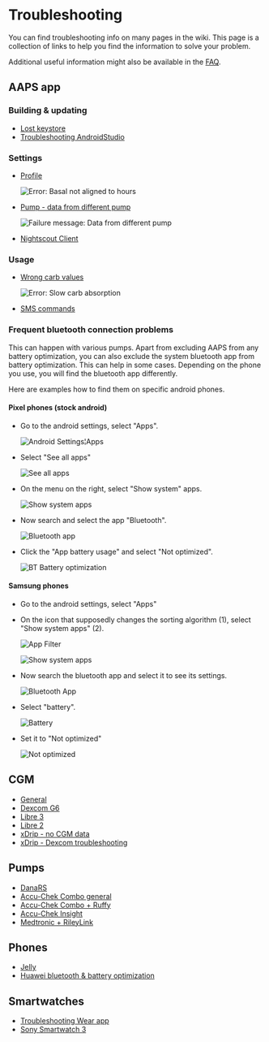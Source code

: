 # Troubleshooting

You can find troubleshooting info on many pages in the wiki. This page is a collection of links to help you find the information to solve your problem.

Additional useful information might also be available in the [FAQ](../UsefulLinks/FAQ.md).

## AAPS app

### Building & updating

* [Lost keystore](TroubleshootingAndroidStudio#lost-keystore)
* [Troubleshooting AndroidStudio](TroubleshootingAndroidStudio)

### Settings
* [Profile](Profiles-troubleshooting-profile-errors)

  ![Error: Basal not aligned to hours](../images/Screen_DifferentPump.png)

* [Pump - data from different pump](../Maintenance/Update3_0.md#failure-message-data-from-different-pump)

  ![Failure message: Data from different pump](../images/BasalNotAlignedToHours2.png)

* [Nightscout Client](../GettingHelp/TroubleshootingNsClient.md)

### Usage
* [Wrong carb values](../DailyLifeWithAaps/CobCalculation.md#detection-of-wrong-cob-values)

   ![Error: Slow carb absorption](../images/Calculator_SlowCarbAbsorption.png)

* [SMS commands](../RemoteFeatures/SMSCommands.md#troubleshooting)

### Frequent bluetooth connection problems

This can happen with various pumps. Apart from excluding AAPS from any battery optimization, you can also exclude the system bluetooth app from battery optimization. This can help in some cases.
Depending on the phone you use, you will find the bluetooth app differently. 

Here are examples how to find them on specific android phones.


#### Pixel phones (stock android)

* Go to the android settings, select "Apps".
  
  ![Android Settings¦Apps](../images/troubleshooting/pixel/01_androidsettings.png)
  
* Select "See all apps"
  
  ![See all apps](../images/troubleshooting/pixel/02_apps.png)
  
* On the menu on the right, select "Show system" apps.
  
  ![Show system apps](../images/troubleshooting/pixel/03_allapps.png)
  
* Now search and select the app "Bluetooth".
  
  ![Bluetooth app](../images/troubleshooting/pixel/03_bluetooth.png)
  
* Click the "App battery usage" and select "Not optimized".
  
  ![BT Battery optimization](../images/troubleshooting/pixel/04_btunrestricted.png)


#### Samsung phones

* Go to the android settings, select "Apps"

* On the icon that supposedly changes the sorting algorithm (1), select "Show system apps" (2).

  ![App Filter](../images/troubleshooting/samsung/Samsung01_Apps.png)
  
  ![Show system apps](../images/troubleshooting/samsung/Samsung02_ShowSystemApps.png)
  
* Now search the bluetooth app and select it to see its settings.
  
  ![Bluetooth App](../images/troubleshooting/samsung/Samsung03_BtApp.png)
  
* Select "battery".
  
  ![Battery](../images/troubleshooting/samsung/Samsung04_Battery.png)
  
* Set it to "Not optimized"
  
  ![Not optimized](../images/troubleshooting/samsung/Samsung05_NotOptimized.png)
  

## CGM

* [General](../CompatibleCgms/GeneralCGMRecommendation.md#troubleshooting)
* [Dexcom G6](../CompatibleCgms/DexcomG6.md#troubleshooting-g6-and-one)
* [Libre 3](../CompatibleCgms/Libre3.md#experiences-and-troubleshooting)
* [Libre 2](../CompatibleCgms/Libre2.md#experiences-and-troubleshooting)
* [xDrip - no CGM data](../CompatibleCgms/xDrip.md#identify-receiver)
* [xDrip - Dexcom troubleshooting](../CompatibleCgms/xDrip.md#troubleshooting-dexcom-g5g6-and-xdrip)

## Pumps

* [DanaRS](../CompatiblePumps/DanaRS-Insulin-Pump.md#dana-rs-specific-errors)
* [Accu-Chek Combo general](../CompatiblePumps/Accu-Chek-Combo-Tips-for-Basic-usage.md)
* [Accu-Chek Combo + Ruffy](../CompatiblePumps/Accu-Chek-Combo-Pump.md#why-pairing-with-the-pump-does-not-work-with-the-app-ruffy)
* [Accu-Chek Insight](../CompatiblePumps/Accu-Chek-Insight-Pump.md#insight-specific-errors)
* [Medtronic + RileyLink](../CompatiblePumps/MedtronicPump.md#what-to-do-if-i-loose-connection-to-rileylink-andor-pump)

## Phones

* [Jelly](../CompatiblePhones/Jelly.md)
* [Huawei bluetooth & battery optimization](../CompatiblePhones/Huawei.md)

## Smartwatches

* [Troubleshooting Wear app](../UsefulLinks/WearOsSmartwatch.md#troubleshooting-the-wear-app)
* [Sony Smartwatch 3](../UsefulLinks/SonySW3.md)
